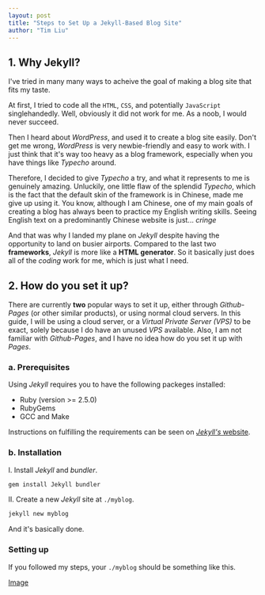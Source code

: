 ```yaml
---
layout: post
title: "Steps to Set Up a Jekyll-Based Blog Site"
author: "Tim Liu"
---
```


## 1. Why Jekyll?

I've tried in many many ways to acheive the goal of making a blog site that fits my taste.

At first, I tried to code all the `HTML`, `CSS`, and potentially `JavaScript` singlehandedly.
Well, obviously it did not work for me. As a noob, I would never succeed.

Then I heard about *WordPress*, and used it to create a blog site easily.
Don't get me wrong, *WordPress* is very newbie-friendly and easy to work with.
I just think that it's way too heavy as a blog framework, especially when you have things like *Typecho* around.

Therefore, I decided to give *Typecho* a try, and what it represents to me is genuinely amazing.
Unluckily, one little flaw of the splendid *Typecho*, which is the fact that the default skin of the framework is in Chinese, made me give up using it.
You know, although I am Chinese, one of my main goals of creating a blog has always been to practice my English writing skills.
Seeing English text on a predominantly Chinese website is just... *cringe*

And that was why I landed my plane on *Jekyll* despite having the opportunity to land on busier airports.
Compared to the last two **frameworks**, *Jekyll* is more like a **HTML generator**.
So it basically just does all of the *coding* work for me, which is just what I need.

## 2. How do you set it up?

There are currently **two** popular ways to set it up, either through *Github-Pages* (or other similar products), or using normal cloud servers.
In this guide, I will be using a cloud server, or a *Virtual Private Server (VPS)* to be exact,
solely because I do have an unused *VPS* available.
Also, I am not familiar with *Github-Pages*, and I have no idea how do you set it up with *Pages*.

### a. Prerequisites

Using *Jekyll* requires you to have the following packeges installed:

- Ruby (version >= 2.5.0)
- RubyGems
- GCC and Make

Instructions on fulfilling the requirements can be seen on [*Jekyll's* website](https://jekyllrb.com/docs/installation/#requirements).

### b. Installation

I. Install *Jekyll* and *bundler*.
```bash
gem install Jekyll bundler
```

II. Create a new *Jekyll* site at `./myblog`.
```bash
jekyll new myblog
```
And it's basically done.

### Setting up

If you followed my steps, your `./myblog` should be something like this.

[Image](assets/after_install.png)